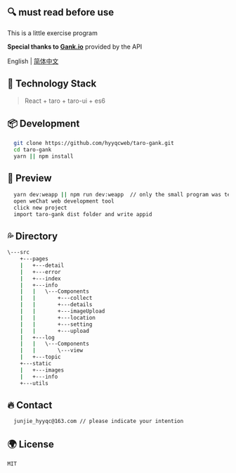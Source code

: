 ## 🔍 must read before use 

This is a little exercise program

**Special thanks to [Gank.io](https://gank.io/api)** provided by the API

English | [简体中文](./README-zh_CN.md)

## 🍦 Technology Stack
> React + taro + taro-ui + es6

## 📦 Development
```bash
  git clone https://github.com/hyyqcweb/taro-gank.git
  cd taro-gank
  yarn || npm install
```

## 🔨 Preview 
```bash
  yarn dev:weapp || npm run dev:weapp  // only the small program was tested
  open weChat web development tool 
  click new project
  import taro-gank dist folder and write appid
```

## 💦 Directory
```bash
\---src
    +---pages
    |   +---detail
    |   +---error
    |   +---index   
    |   +---info
    |   |   \---Components
    |   |       +---collect
    |   |       +---details
    |   |       +---imageUpload
    |   |       +---location
    |   |       +---setting
    |   |       +---upload
    |   +---log
    |   |   \---Components
    |   |       \---view
    |   +---topic
    +---static
    |   +---images
    |   +---info
    +---utils
```

## 🔥 Contact
```bash
  junjie_hyyqc@163.com // please indicate your intention
```

## 🌍 License

```MIT```

